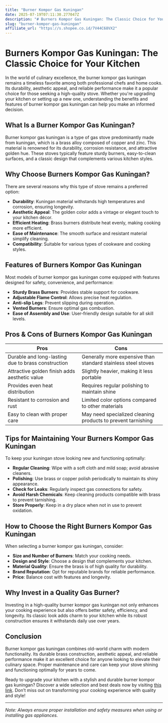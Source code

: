 ```yaml
---
title: "Burner Kompor Gas Kuningan"
date: 2025-07-19T07:11:30.277047Z
description: "# Burners Kompor Gas Kuningan: The Classic Choice for Your Kitchen..."
slug: "burner-kompor-gas-kuningan"
affiliate_url: "https://s.shopee.co.id/7V44C68VX2"
---
```

# Burners Kompor Gas Kuningan: The Classic Choice for Your Kitchen

In the world of culinary excellence, the burner kompor gas kuningan remains a timeless favorite among both professional chefs and home cooks. Its durability, aesthetic appeal, and reliable performance make it a popular choice for those seeking a high-quality stove. Whether you're upgrading your kitchen or setting up a new one, understanding the benefits and features of burner kompor gas kuningan can help you make an informed decision.

## What Is a Burner Kompor Gas Kuningan?

Burner kompor gas kuningan is a type of gas stove predominantly made from kuningan, which is a brass alloy composed of copper and zinc. This material is renowned for its durability, corrosion resistance, and attractive golden hue. These stoves typically feature sturdy burners, easy-to-clean surfaces, and a classic design that complements various kitchen styles.

## Why Choose Burners Kompor Gas Kuningan?

There are several reasons why this type of stove remains a preferred option:

- **Durability**: Kuningan material withstands high temperatures and corrosion, ensuring longevity.
- **Aesthetic Appeal**: The golden color adds a vintage or elegant touch to your kitchen décor.
- **Efficient Heating**: Brass burners distribute heat evenly, making cooking more efficient.
- **Ease of Maintenance**: The smooth surface and resistant material simplify cleaning.
- **Compatibility**: Suitable for various types of cookware and cooking styles.

## Features of Burners Kompor Gas Kuningan

Most models of burner kompor gas kuningan come equipped with features designed for safety, convenience, and performance:

- **Sturdy Brass Burners**: Provides stable support for cookware.
- **Adjustable Flame Control**: Allows precise heat regulation.
- **Anti-slip Legs**: Prevent slipping during operation.
- **Vented Burners**: Ensure optimal gas combustion.
- **Ease of Assembly and Use**: User-friendly design suitable for all skill levels.

## Pros & Cons of Burners Kompor Gas Kuningan

| **Pros** | **Cons** |
|------------|--------------|
| Durable and long-lasting due to brass construction | Generally more expensive than standard stainless steel stoves |
| Attractive golden finish adds aesthetic value | Slightly heavier, making it less portable |
| Provides even heat distribution | Requires regular polishing to maintain shine |
| Resistant to corrosion and rust | Limited color options compared to other materials |
| Easy to clean with proper care | May need specialized cleaning products to prevent tarnishing |

## Tips for Maintaining Your Burners Kompor Gas Kuningan

To keep your kuningan stove looking new and functioning optimally:

- **Regular Cleaning**: Wipe with a soft cloth and mild soap; avoid abrasive cleaners.
- **Polishing**: Use brass or copper polish periodically to maintain its shiny appearance.
- **Check for Leaks**: Regularly inspect gas connections for safety.
- **Avoid Harsh Chemicals**: Keep cleaning products compatible with brass to prevent tarnishing.
- **Store Properly**: Keep in a dry place when not in use to prevent oxidation.

## How to Choose the Right Burners Kompor Gas Kuningan

When selecting a burner kompor gas kuningan, consider:

- **Size and Number of Burners**: Match your cooking needs.
- **Design and Style**: Choose a design that complements your kitchen.
- **Material Quality**: Ensure the brass is of high quality for durability.
- **Brand Reputation**: Opt for reputable brands for reliable performance.
- **Price**: Balance cost with features and longevity.

## Why Invest in a Quality Gas Burner?

Investing in a high-quality burner kompor gas kuningan not only enhances your cooking experience but also offers better safety, efficiency, and longevity. Its classic look adds charm to your kitchen while its robust construction ensures it withstands daily use over years.

## Conclusion

Burner kompor gas kuningan combines old-world charm with modern functionality. Its durable brass construction, aesthetic appeal, and reliable performance make it an excellent choice for anyone looking to elevate their culinary space. Proper maintenance and care can keep your stove shining and functioning optimally for years to come.

Ready to upgrade your kitchen with a stylish and durable burner kompor gas kuningan? Discover a wide selection and best deals now by visiting [this link](https://s.shopee.co.id/7V44C68VX2). Don’t miss out on transforming your cooking experience with quality and style!

---

*Note: Always ensure proper installation and safety measures when using or installing gas appliances.*